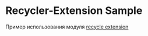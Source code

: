 # Recycler-Extension Sample

Пример использования модуля [recycle extension](../../recycler-extension/lib-recycler-extension/)

